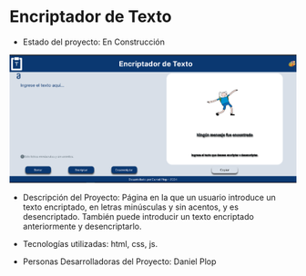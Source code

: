 <h1>Encriptador de Texto</h1>

- Estado del proyecto: En Construcción

<img src= "assets/interfaz.png" alt="Interfaz y portada del proyecto"/>

- Descripción del Proyecto: Página en la que un usuario introduce un texto encriptado, en letras minúsculas y sin acentos, y es desencriptado. También puede introducir un texto encriptado anteriormente y desencriptarlo.

- Tecnologías utilizadas: html, css, js.

- Personas Desarrolladoras del Proyecto: Daniel Plop